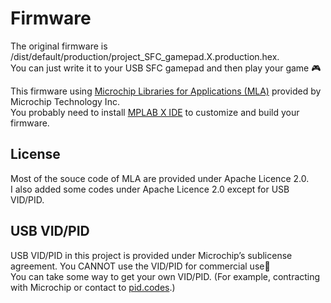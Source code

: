 # Firmware
The original firmware is /dist/default/production/project_SFC_gamepad.X.production.hex.  
You can just write it to your USB SFC gamepad and then play your game :video_game:  

This firmware using [Microchip Libraries for Applications (MLA)](https://www.microchip.com/en-us/tools-resources/develop/libraries/microchip-libraries-for-applications) provided by Microchip Technology Inc.  
You probably need to install [MPLAB X IDE](https://www.microchip.com/en-us/tools-resources/develop/mplab-x-ide) to customize and build your firmware.  


## License
Most of the souce code of MLA are provided under Apache Licence 2.0.  
I also added some codes under Apache Licence 2.0 except for USB VID/PID.

## USB VID/PID
USB VID/PID in this project is provided under Microchip’s sublicense agreement.
You CANNOT use the VID/PID for commercial use:no_entry_sign:  
You can take some way to get your own VID/PID.
(For example, contracting with Microchip or contact to [pid.codes](https://pid.codes/howto/).)